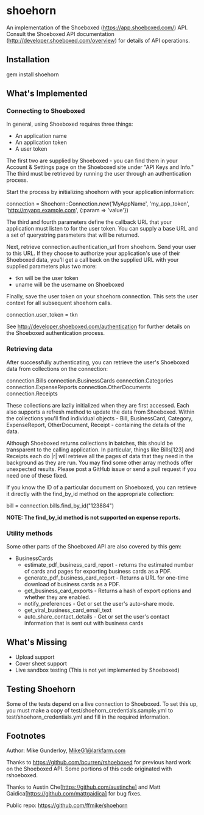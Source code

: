# shoehorn

An implementation of the Shoeboxed (https://app.shoeboxed.com/) API. Consult the Shoeboxed API documentation (http://developer.shoeboxed.com/overview) for details of API operations.

## Installation

  gem install shoehorn

## What's Implemented

### Connecting to Shoeboxed

In general, using Shoeboxed requires three things:

* An application name
* An application token
* A user token

The first two are supplied by Shoeboxed - you can find them in your Account & Settings page on the Shoeboxed site under "API Keys and Info." The third must be retrieved by running the user through an authentication process.

Start the process by initializing shoehorn with your application information:

  connection = Shoehorn::Connection.new('MyAppName', 'my_app_token', 'http://myapp.example.com', {:param => 'value'})

The third and fourth parameters define the callback URL that your application must listen to for the user token. You can supply a base URL and a set of querystring parameters that will be returned.

Next, retrieve connection.authentication_url from shoehorn. Send your user to this URL. If they choose to authorize your application's use of their Shoeboxed data, you'll get a call back on the supplied URL with your supplied parameters plus two more:

* tkn will be the user token
* uname will be the username on Shoeboxed

Finally, save the user token on your shoehorn connection. This sets the user context for all subsequent shoehorn calls.

  connection.user_token = tkn

See http://developer.shoeboxed.com/authentication for further details on the Shoeboxed authentication process.

### Retrieving data

After successfully authenticating, you can retrieve the user's Shoeboxed data from collections on the connection:

  connection.Bills
  connection.BusinessCards
  connection.Categories
  connection.ExpenseReports
  connection.OtherDocuments
  connection.Receipts

These collections are lazily initialized when they are first accessed. Each also supports a refresh method to update the data from Shoeboxed. Within the collections you'll find individual objects - Bill, BusinessCard, Category, ExpenseReport, OtherDocument, Receipt - containing the details of the data.

Although Shoeboxed returns collections in batches, this should be transparent to the calling application. In particular, things like Bills[123] and Receipts.each do |r| will retrieve all the pages of data that they need in the background as they are run. You may find some other array methods offer unexpected results. Please post a GitHub issue or send a pull request if you need one of these fixed.

If you know the ID of a particular document on Shoeboxed, you can retrieve it directly with the find_by_id method on the appropriate collection:

  bill = connection.bills.find_by_id("123884")

**NOTE: The find\_by\_id method is not supported on expense reports.**

### Utility methods

Some other parts of the Shoeboxed API are also covered by this gem:

* BusinessCards
  * estimate\_pdf\_business\_card\_report - returns the estimated number of cards and pages for exporting business cards as a PDF.
  * generate\_pdf\_business\_card\_report - Returns a URL for one-time download of business cards as a PDF.
  * get\_business\_card\_exports - Returns a hash of export options and whether they are enabled.
  * notify\_preferences - Get or set the user's auto-share mode.
  * get\_viral\_business\_card\_email\_text
  * auto\_share\_contact\_details - Get or set the user's contact information that is sent out with business cards

## What's Missing

* Upload support
* Cover sheet support
* Live sandbox testing (This is not yet implemented by Shoeboxed)

## Testing Shoehorn

Some of the tests depend on a live connection to Shoeboxed. To set this up, you must make a copy of test/shoehorn\_credentials.sample.yml to test/shoehorn\_credentials.yml and fill in the required information.

## Footnotes

Author: Mike Gunderloy, MikeG1@larkfarm.com

Thanks to https://github.com/bcurren/rshoeboxed for previous hard work on the Shoeboxed API. Some portions of this code originated with rshoeboxed.

Thanks to Austin Che[https://github.com/austinche] and Matt Gaidica[https://github.com/mattgaidica] for bug fixes.

Public repo: https://github.com/ffmike/shoehorn